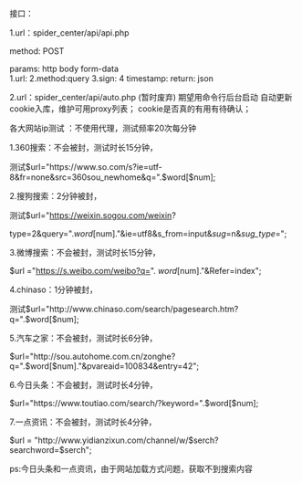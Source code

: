 接口：

1.url：spider_center/api/api.php

method: POST


params:  http body  form-data   
        1.url:
        2.method:query
        3.sign:
        4 timestamp:
return: json

2.url：spider_center/api/auto.php (暂时废弃)
       期望用命令行后台启动 自动更新cookie入库，维护可用proxy列表； cookie是否真的有用有待确认；


各大网站ip测试 ：不使用代理，测试频率20次每分钟

1.360搜索：不会被封，测试时长15分钟，

 测试$url="https://www.so.com/s?ie=utf-8&fr=none&src=360sou_newhome&q=".$word[$num];
 
2.搜狗搜索：2分钟被封，

 测试$url="https://weixin.sogou.com/weixin?
 
 type=2&query=".$word[$num]."&ie=utf8&s_from=input&_sug_=n&_sug_type_=";
 
3.微博搜索：不会被封，测试时长15分钟，

 $url ="https://s.weibo.com/weibo?q=". $word[$num]."&Refer=index";
 
4.chinaso：1分钟被封，

 测试$url="http://www.chinaso.com/search/pagesearch.htm?q=".$word[$num];
 
5.汽车之家：不会被封，测试时长6分钟，

 $url="http://sou.autohome.com.cn/zonghe?q=".$word[$num]."&pvareaid=100834&entry=42";
 
6.今日头条：不会被封，测试时长4分钟，

 $url="https://www.toutiao.com/search/?keyword=".$word[$num];
 
7.一点资讯：不会被封，测试时长4分钟，

 $url = "http://www.yidianzixun.com/channel/w/$serch?searchword=$serch";

ps:今日头条和一点资讯，由于网站加载方式问题，获取不到搜索内容
